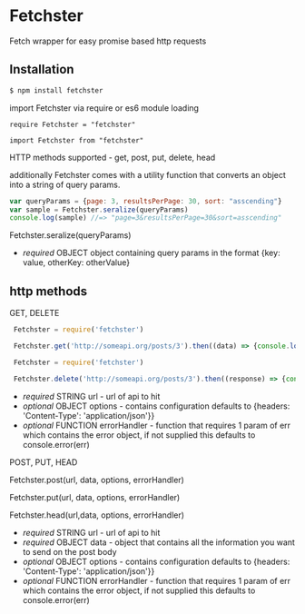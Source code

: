 # Fetchster
Fetch wrapper for easy promise based http requests

## Installation

```bash
$ npm install fetchster
```
import Fetchster via require or es6 module loading

```require Fetchster = "fetchster"```

```import Fetchster from "fetchster"```


HTTP methods supported - get, post, put, delete, head

additionally Fetchster comes with a utility function that converts an object into a string of query params.

```js
var queryParams = {page: 3, resultsPerPage: 30, sort: "asscending"}
var sample = Fetchster.seralize(queryParams)
console.log(sample) //=> "page=3&resultsPerPage=30&sort=asscending"
```

Fetchster.seralize(queryParams)
- *required* OBJECT object containing query params in the format {key: value, otherKey: otherValue}

## http methods

GET, DELETE

```js
 Fetchster = require('fetchster')

 Fetchster.get('http://someapi.org/posts/3').then((data) => {console.log(data)})
```

```js
 Fetchster = require('fetchster')

 Fetchster.delete('http://someapi.org/posts/3').then((response) => {console.log(response)})
```

- *required* STRING url - url of api to hit
- *optional* OBJECT options - contains configuration defaults to {headers: 'Content-Type': 'application/json'}}
- *optional* FUNCTION errorHandler - function that requires 1 param of err which contains the error object, if not supplied this defaults to console.error(err)

POST, PUT, HEAD

Fetchster.post(url, data, options, errorHandler)

Fetchster.put(url, data, options, errorHandler)

Fetchster.head(url,data, options, errorHandler)

- *required* STRING url - url of api to hit
- *required* OBJECT data - object that contains all the information you want to send on the post body
- *optional* OBJECT options - contains configuration defaults to {headers: 'Content-Type': 'application/json'}}
- *optional* FUNCTION errorHandler - function that requires 1 param of err which contains the error object, if not supplied this defaults to console.error(err)

